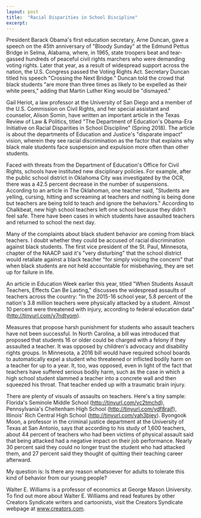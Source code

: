 ```yaml
---
layout: post
title:  "Racial Disparities in School Discipline"
excerpt:
---
```




President Barack Obama's first education secretary, Arne Duncan, gave a speech on the 45th anniversary of "Bloody Sunday" at the Edmund Pettus Bridge in Selma, Alabama, where, in 1965, state troopers beat and tear-gassed hundreds of peaceful civil rights marchers who were demanding voting rights. Later that year, as a result of widespread support across the nation, the U.S. Congress passed the Voting Rights Act. Secretary Duncan titled his speech "Crossing the Next Bridge." Duncan told the crowd that black students "are more than three times as likely to be expelled as their white peers," adding that Martin Luther King would be "dismayed."

Gail Heriot, a law professor at the University of San Diego and a member of the U.S. Commission on Civil Rights, and her special assistant and counselor, Alison Somin, have written an important article in the Texas Review of Law & Politics, titled "The Department of Education's Obama-Era Initiative on Racial Disparities in School Discipline" (Spring 2018). The article is about the departments of Education and Justice's "disparate impact" vision, wherein they see racial discrimination as the factor that explains why black male students face suspension and expulsion more often than other students.

Faced with threats from the Department of Education's Office for Civil Rights, schools have instituted new disciplinary policies. For example, after the public school district in Oklahoma City was investigated by the OCR, there was a 42.5 percent decrease in the number of suspensions. According to an article in The Oklahoman, one teacher said, "Students are yelling, cursing, hitting and screaming at teachers and nothing is being done but teachers are being told to teach and ignore the behaviors." According to Chalkbeat, new high school teachers left one school because they didn't feel safe. There have been cases in which students have assaulted teachers and returned to school the next day.

Many of the complaints about black student behavior are coming from black teachers. I doubt whether they could be accused of racial discrimination against black students. The first vice president of the St. Paul, Minnesota, chapter of the NAACP said it's "very disturbing" that the school district would retaliate against a black teacher "for simply voicing the concern" that when black students are not held accountable for misbehaving, they are set up for failure in life.

An article in Education Week earlier this year, titled "When Students Assault Teachers, Effects Can Be Lasting," discusses the widespread assaults of teachers across the country: "In the 2015-16 school year, 5.8 percent of the nation's 3.8 million teachers were physically attacked by a student. Almost 10 percent were threatened with injury, according to federal education data" (http://tinyurl.com/y7ndtyom).

Measures that propose harsh punishment for students who assault teachers have not been successful. In North Carolina, a bill was introduced that proposed that students 16 or older could be charged with a felony if they assaulted a teacher. It was opposed by children's advocacy and disability rights groups. In Minnesota, a 2016 bill would have required school boards to automatically expel a student who threatened or inflicted bodily harm on a teacher for up to a year. It, too, was opposed, even in light of the fact that teachers have suffered serious bodily harm, such as the case in which a high school student slammed a teacher into a concrete wall and then squeezed his throat. That teacher ended up with a traumatic brain injury.

There are plenty of visuals of assaults on teachers. Here's a tiny sample: Florida's Seminole Middle School (http://tinyurl.com/yc2tmchd), Pennsylvania's Cheltenham High School (http://tinyurl.com/ydf8rajf), Illinois' Rich Central High School (http://tinyurl.com/yah3bjey). Byongook Moon, a professor in the criminal justice department at the University of Texas at San Antonio, says that according to his study of 1,600 teachers, about 44 percent of teachers who had been victims of physical assault said that being attacked had a negative impact on their job performance. Nearly 30 percent said they could no longer trust the student who had attacked them, and 27 percent said they thought of quitting their teaching career afterward.

My question is: Is there any reason whatsoever for adults to tolerate this kind of behavior from our young people?

Walter E. Williams is a professor of economics at George Mason University. To find out more about Walter E. Williams and read features by other Creators Syndicate writers and cartoonists, visit the Creators Syndicate webpage at www.creators.com.
